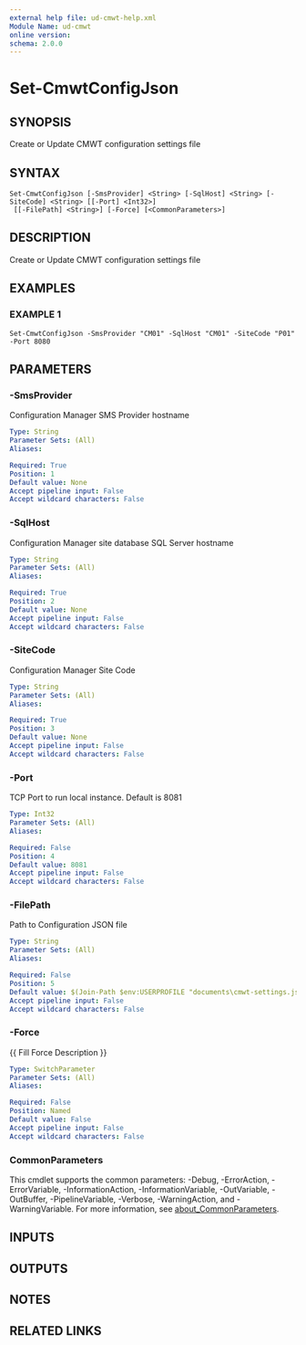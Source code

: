 ```yaml
---
external help file: ud-cmwt-help.xml
Module Name: ud-cmwt
online version:
schema: 2.0.0
---
```


# Set-CmwtConfigJson

## SYNOPSIS
Create or Update CMWT configuration settings file

## SYNTAX

```
Set-CmwtConfigJson [-SmsProvider] <String> [-SqlHost] <String> [-SiteCode] <String> [[-Port] <Int32>]
 [[-FilePath] <String>] [-Force] [<CommonParameters>]
```

## DESCRIPTION
Create or Update CMWT configuration settings file

## EXAMPLES

### EXAMPLE 1
```
Set-CmwtConfigJson -SmsProvider "CM01" -SqlHost "CM01" -SiteCode "P01" -Port 8080
```

## PARAMETERS

### -SmsProvider
Configuration Manager SMS Provider hostname

```yaml
Type: String
Parameter Sets: (All)
Aliases:

Required: True
Position: 1
Default value: None
Accept pipeline input: False
Accept wildcard characters: False
```

### -SqlHost
Configuration Manager site database SQL Server hostname

```yaml
Type: String
Parameter Sets: (All)
Aliases:

Required: True
Position: 2
Default value: None
Accept pipeline input: False
Accept wildcard characters: False
```

### -SiteCode
Configuration Manager Site Code

```yaml
Type: String
Parameter Sets: (All)
Aliases:

Required: True
Position: 3
Default value: None
Accept pipeline input: False
Accept wildcard characters: False
```

### -Port
TCP Port to run local instance.
Default is 8081

```yaml
Type: Int32
Parameter Sets: (All)
Aliases:

Required: False
Position: 4
Default value: 8081
Accept pipeline input: False
Accept wildcard characters: False
```

### -FilePath
Path to Configuration JSON file

```yaml
Type: String
Parameter Sets: (All)
Aliases:

Required: False
Position: 5
Default value: $(Join-Path $env:USERPROFILE "documents\cmwt-settings.json")
Accept pipeline input: False
Accept wildcard characters: False
```

### -Force
{{ Fill Force Description }}

```yaml
Type: SwitchParameter
Parameter Sets: (All)
Aliases:

Required: False
Position: Named
Default value: False
Accept pipeline input: False
Accept wildcard characters: False
```

### CommonParameters
This cmdlet supports the common parameters: -Debug, -ErrorAction, -ErrorVariable, -InformationAction, -InformationVariable, -OutVariable, -OutBuffer, -PipelineVariable, -Verbose, -WarningAction, and -WarningVariable. For more information, see [about_CommonParameters](http://go.microsoft.com/fwlink/?LinkID=113216).

## INPUTS

## OUTPUTS

## NOTES

## RELATED LINKS
